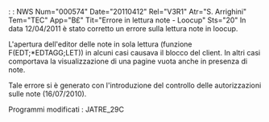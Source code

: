  :  : NWS Num="000574" Date="20110412" Rel="V3R1" Atr="S. Arrighini" Tem="TEC" App="B£" Tit="Errore in lettura note - Loocup" Sts="20"
In data 12/04/2011 è stato corretto un errore sulla lettura note in loocup.

L'apertura dell'editor delle note in sola lettura (funzione F(EDT;\*EDTAGG;LET)) in alcuni casi causava il blocco del client. In altri casi comportava la visualizzazione di una pagine vuota anche in presenza di note.

Tale errore si è generato con l'introduzione del controllo delle autorizzazioni sulle note (16/07/2010).

Programmi modificati : 
JATRE_29C
